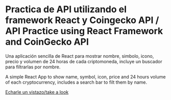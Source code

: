 # Practica de API utilizando el framework React y Coingecko API / API Practice using React Framework and CoinGecko API

Una aplicación sencilla de React para mostrar nombre, simbolo, icono, precio y volumen de 24 horas de cada criptomoneda, incluye un buscador para filtrarlas por nombre.

A simple React App to show name, symbol, icon, price and 24 hours volume of each cryptocurrency, includes a search bar to filt them by name.

[Echarle un vistazo/take a look](https://lautarokc.github.io/apiCoinGeckoPractice/)
